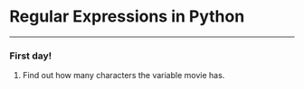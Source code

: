 # Regular Expressions in Python
---
### First day!
1. Find out how many characters the variable movie has.
